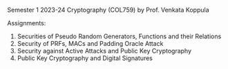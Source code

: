 Semester 1 2023-24 Cryptography (COL759) by Prof. Venkata Koppula

Assignments:
1. Securities of Pseudo Random Generators, Functions and their Relations
2. Security of PRFs, MACs and Padding Oracle Attack
3. Security against Active Attacks and Public Key Cryptography
4. Public Key Cryptography and Digital Signatures